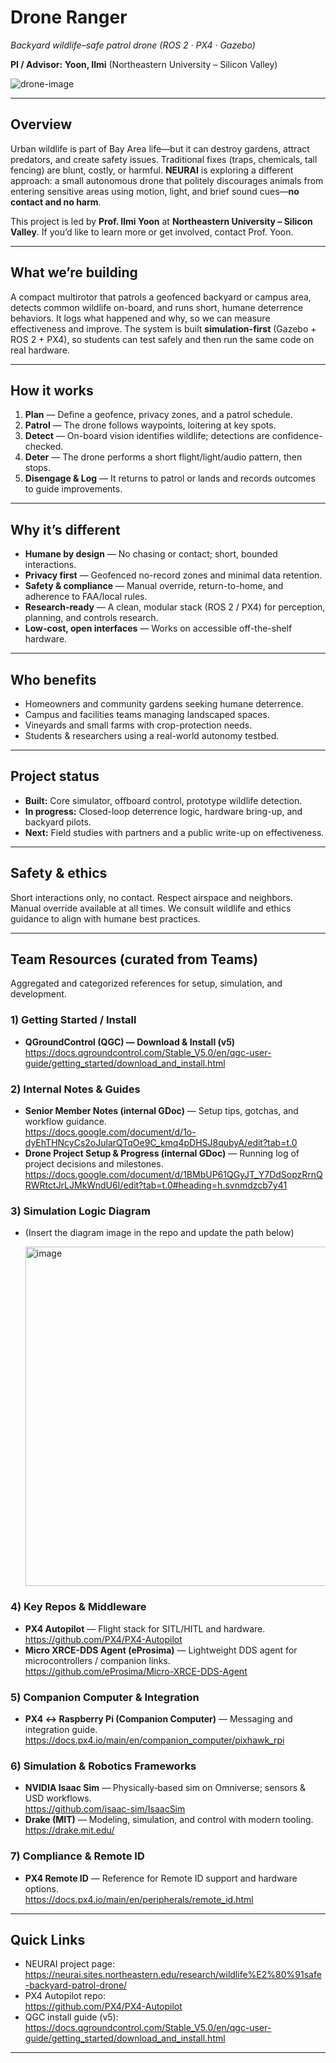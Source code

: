 # Drone Ranger
_Backyard wildlife–safe patrol drone (ROS 2 · PX4 · Gazebo)_

**PI / Advisor:** **Yoon, Ilmi** (Northeastern University – Silicon Valley)

![drone-image](https://github.com/user-attachments/assets/b8e94ad4-c9ad-49e9-b498-fe2e88ef97f2)

---

## Overview
Urban wildlife is part of Bay Area life—but it can destroy gardens, attract predators, and create safety issues. Traditional fixes (traps, chemicals, tall fencing) are blunt, costly, or harmful. **NEURAI** is exploring a different approach: a small autonomous drone that politely discourages animals from entering sensitive areas using motion, light, and brief sound cues—**no contact and no harm**.

This project is led by **Prof. Ilmi Yoon** at **Northeastern University – Silicon Valley**. If you’d like to learn more or get involved, contact Prof. Yoon.

---

## What we’re building
A compact multirotor that patrols a geofenced backyard or campus area, detects common wildlife on-board, and runs short, humane deterrence behaviors. It logs what happened and why, so we can measure effectiveness and improve. The system is built **simulation-first** (Gazebo + ROS 2 + PX4), so students can test safely and then run the same code on real hardware.

---

## How it works
1. **Plan** — Define a geofence, privacy zones, and a patrol schedule.  
2. **Patrol** — The drone follows waypoints, loitering at key spots.  
3. **Detect** — On-board vision identifies wildlife; detections are confidence-checked.  
4. **Deter** — The drone performs a short flight/light/audio pattern, then stops.  
5. **Disengage & Log** — It returns to patrol or lands and records outcomes to guide improvements.

---

## Why it’s different
- **Humane by design** — No chasing or contact; short, bounded interactions.  
- **Privacy first** — Geofenced no-record zones and minimal data retention.  
- **Safety & compliance** — Manual override, return-to-home, and adherence to FAA/local rules.  
- **Research-ready** — A clean, modular stack (ROS 2 / PX4) for perception, planning, and controls research.  
- **Low-cost, open interfaces** — Works on accessible off-the-shelf hardware.

---

## Who benefits
- Homeowners and community gardens seeking humane deterrence.  
- Campus and facilities teams managing landscaped spaces.  
- Vineyards and small farms with crop-protection needs.  
- Students & researchers using a real-world autonomy testbed.

---

## Project status
- **Built:** Core simulator, offboard control, prototype wildlife detection.  
- **In progress:** Closed-loop deterrence logic, hardware bring-up, and backyard pilots.  
- **Next:** Field studies with partners and a public write-up on effectiveness.

---

## Safety & ethics
Short interactions only, no contact. Respect airspace and neighbors. Manual override available at all times. We consult wildlife and ethics guidance to align with humane best practices.

---

## Team Resources (curated from Teams)
Aggregated and categorized references for setup, simulation, and development.

### 1) Getting Started / Install
- **QGroundControl (QGC) — Download & Install (v5)**  
  <https://docs.qgroundcontrol.com/Stable_V5.0/en/qgc-user-guide/getting_started/download_and_install.html>

### 2) Internal Notes & Guides
- **Senior Member Notes (internal GDoc)** — Setup tips, gotchas, and workflow guidance.  
  <https://docs.google.com/document/d/1o-dyEhTHNcyCs2oJularQTqOe9C_kmq4pDHSJ8qubyA/edit?tab=t.0>
- **Drone Project Setup & Progress (internal GDoc)** — Running log of project decisions and milestones.  
  <https://docs.google.com/document/d/1BMbUP61QGyJT_Y7DdSopzRrnQRWRtctJrLJMkWndU6I/edit?tab=t.0#heading=h.svnmdzcb7y41>

### 3) Simulation Logic Diagram
- (Insert the diagram image in the repo and update the path below)

  <img width="1804" height="543" alt="image" src="https://github.com/user-attachments/assets/871433ff-a095-4967-b88b-b073ebe14cbf" />


### 4) Key Repos & Middleware
- **PX4 Autopilot** — Flight stack for SITL/HITL and hardware.  
  <https://github.com/PX4/PX4-Autopilot>
- **Micro XRCE-DDS Agent (eProsima)** — Lightweight DDS agent for microcontrollers / companion links.  
  <https://github.com/eProsima/Micro-XRCE-DDS-Agent>

### 5) Companion Computer & Integration
- **PX4 ↔ Raspberry Pi (Companion Computer)** — Messaging and integration guide.  
  <https://docs.px4.io/main/en/companion_computer/pixhawk_rpi>

### 6) Simulation & Robotics Frameworks
- **NVIDIA Isaac Sim** — Physically‑based sim on Omniverse; sensors & USD workflows.  
  <https://github.com/isaac-sim/IsaacSim>
- **Drake (MIT)** — Modeling, simulation, and control with modern tooling.  
  <https://drake.mit.edu/>

### 7) Compliance & Remote ID
- **PX4 Remote ID** — Reference for Remote ID support and hardware options.  
  <https://docs.px4.io/main/en/peripherals/remote_id.html>

---

## Quick Links
- NEURAI project page:  
  https://neurai.sites.northeastern.edu/research/wildlife%E2%80%91safe-backyard-patrol-drone/
- PX4 Autopilot repo:  
  https://github.com/PX4/PX4-Autopilot
- QGC install guide (v5):  
  https://docs.qgroundcontrol.com/Stable_V5.0/en/qgc-user-guide/getting_started/download_and_install.html

---

